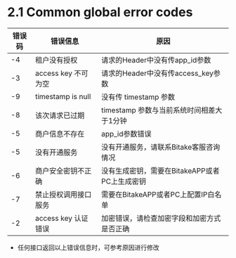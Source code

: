 
# 2.1 Common global error codes
|  错误码   | 错误信息  | 原因  |
|  ----  | ----  |----  |
| -4  | 租户没有授权 | 请求的Header中没有传app_id参数 |
| -3  | access key 不可为空 | 请求的Header中没有传access_key参数 |
| -9  | timestamp is null | 没有传 timestamp 参数 |
| -8  | 该次请求已过期 | timestamp 参数与当前系统时间相差大于1分钟 |
| -5 | 商户信息不存在 |app_id参数错误 |
| -5 | 没有开通服务 |没有开通服务，请联系Bitake客服咨询情况 |
| -6 | 商户安全密钥不正确 | 没有生成密钥，需要在BitakeAPP或者PC上生成密钥 |
| -7  | 禁止授权调用接口服务 | 需要在BitakeAPP或者PC上配置IP白名单 |
| -2  | access key 认证错误 | 加密错误，请检查加密字段和加密方式是否正确 |

- 任何接口返回以上错误信息时，可参考原因进行修改